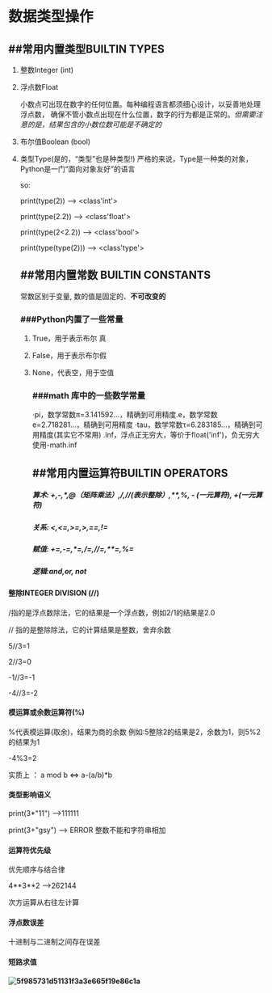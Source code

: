 # 数据类型操作

## ##常用内置类型BUILTIN TYPES

1. 整数Integer (int)     

2. 浮点数Float

   小数点可出现在数字的任何位置。每种编程语言都须细心设计，以妥善地处理浮点数， 确保不管小数点出现在什么位置，数字的行为都是正常的。*但需要注意的是，结果包含的小数位数可能是不确定的*

3. 布尔值Boolean (bool)

4. 类型Type(是的，“类型”也是种类型!)
   严格的来说，Type是一种类的对象，Python是一门“面向对象友好”的语言

   

   so:

   print(type(2))  -->    <class'int'>

   print(type(2.2))  -->   <class'float'>

   print(type(2<2.2))  -->  <class'bool'>

   print(type(type(2)))  -->  <class'type'>

   

   

   ## ##常用内置常数 BUILTIN CONSTANTS

   常数区别于变量, 数的值是固定的、**不可改变的**

   ###  ###Python内置了一些常量

   1. True，用于表示布尔 真

   2. False，用于表示布尔假

   3. None，代表空，用于空值

      

      ### ###math 库中的一些数学常量

      ·pi，数学常数π=3.141592...，精确到可用精度.e，数学常数e=2.718281...，精确到可用精度
      ·tau，数学常数τ=6.283185...，精确到可用精度(其实它不常用)
      .inf，浮点正无穷大，等价于float('inf')，负无穷大使用-math.inf

      

      

      ## ##常用内置运算符BUILTIN OPERATORS

      ##### 算术: +,-,\*,@（矩阵乘法）,/,//(表示整除）,\*\*,%, - (一元算符), +(一元算符)

      ##### 关系: <,<=,>=,>,==,!=

      ##### 赋值: +=,-=,*=,/=,//=,**=,%=

      ##### 逻辑:and,or, not

#### 整除INTEGER DIVISION (//)

/指的是浮点数除法，它的结果是一个浮点数，例如2/1的结果是2.0

// 指的是整除除法，它的计算结果是整数，舍弃余数

5//3=1

2//3=0

-1//3=-1

-4//3=-2

#### 模运算或余数运算符(%)

%代表模运算(取余)，结果为商的余数
例如:5整除2的结果是2，余数为1，则5%2的结果为1

-4%3=2

实质上  ：   a mod b  <=>  a-(a/b)*b



#### 类型影响语义

print(3*"11")  -->111111

print(3+"gsy")  -->  ERROR   整数不能和字符串相加



#### 运算符优先级

优先顺序与结合律

4\*\*3\*\*2 -->262144

次方运算从右往左计算



#### 浮点数误差

十进制与二进制之间存在误差



#### 短路求值



#### ![5f985731d51131f3a3e665f19e86c1a](C:\Users\ASUS\Desktop\5f985731d51131f3a3e665f19e86c1a.jpg)



